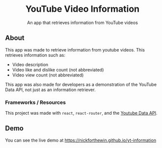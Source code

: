 <h1 align="center">YouTube Video Information</h1>

<p align="center">An app that retrieves information from YouTube videos</p>

## About

This app was made to retrieve information from youtube videos. This retrieves information such as:

* Video description
* Video like and dislike count (not abbreviated)
* Video view count (not abbreviated)

This app was also made for developers as a demonstration of the YouTube Data API, not just as an information retriever.

### Frameworks / Resources
This project was made with `react`, `react-router`, and the [Youtube Data API](https://developers.google.com/youtube/v3/getting-started).

## Demo

You can see the live demo at <https://nickforthewin.github.io/yt-information>
